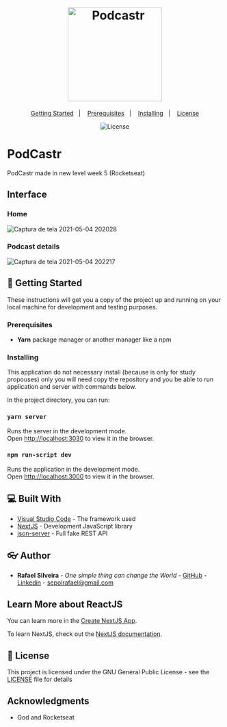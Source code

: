 <h1 align="center">
  <img alt="Podcastr" title="Podcastr" src="https://user-images.githubusercontent.com/49955909/117082975-f1f3b380-ad19-11eb-8b16-1f7d33591cab.png" width="220px" />
</h1>

<p align="center">
  <a href="#wrench-getting-started">Getting Started</a>&nbsp;&nbsp;&nbsp;|&nbsp;&nbsp;&nbsp;
  <a href="#prerequisites">Prerequisites</a>&nbsp;&nbsp;&nbsp;|&nbsp;&nbsp;&nbsp;
  <a href="#installing">Installing</a>&nbsp;&nbsp;&nbsp;|&nbsp;&nbsp;&nbsp;
  <a href="#memo-license">License</a>
</p>

<p align="center">
  <img alt="License" src="https://img.shields.io/static/v1?label=license&message=GPL&color=49AA26&labelColor=000000">
</p>

# PodCastr
PodCastr made in new level week 5 (Rocketseat)

## Interface
### Home
![Captura de tela 2021-05-04 202028](https://user-images.githubusercontent.com/49955909/117082352-66c5ee00-ad18-11eb-946a-02083d6a6d61.png)

### Podcast details
![Captura de tela 2021-05-04 202217](https://user-images.githubusercontent.com/49955909/117082356-69284800-ad18-11eb-828c-d8822ad3b441.png)

## :wrench: Getting Started

These instructions will get you a copy of the project up and running on your local machine for development and testing purposes.

### Prerequisites

* **Yarn** package manager or another manager like a npm

### Installing

This application do not necessary install (because is only for study propouses) only you will need copy the repository and you be able to run application and server with commands below.

In the project directory, you can run:

### `yarn server`

Runs the server in the development mode.\
Open [http://localhost:3030](http://localhost:3030) to view it in the browser.

### `npm run-script dev`

Runs the application in the development mode.\
Open [http://localhost:3000](http://localhost:3000) to view it in the browser.

## :computer: Built With

* [Visual Studio Code](https://code.visualstudio.com/docs) - The framework used
* [NextJS](https://nextjs.org/) - Development JavaScript library
* [json-server](https://github.com/typicode/json-server) - Full fake REST API

## :eyeglasses: Author

* **Rafael Silveira** - *One simple thing can change the World* - [GitHub](https://github.com/RafaelLSilveira) - [Linkedin](https://www.linkedin.com/in/rafael-lopes-silveira-aa07209a/) - sepolrafael@gmail.com

## Learn More about ReactJS

You can learn more in the [Create NextJS App](https://nextjs.org/learn/basics/create-nextjs-app).

To learn NextJS, check out the [NextJS documentation](https://nextjs.org/docs/getting-started).

## :memo: License

This project is licensed under the GNU General Public License - see the [LICENSE](LICENSE) file for details

## Acknowledgments

* God and Rocketseat
